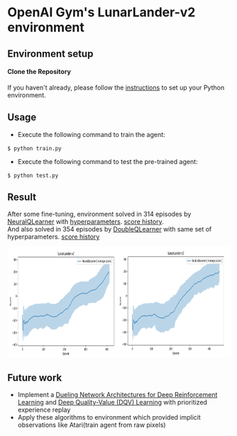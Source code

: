# OpenAI Gym's LunarLander-v2 environment

## Environment setup

#### Clone the Repository
If you haven't already, please follow the [instructions](https://github.com/dganbold/deep_reinforcement_learning) to set up your Python environment.

## Usage

- Execute the following command to train the agent:

```
$ python train.py
```

- Execute the following command to test the pre-trained agent:

```
$ python test.py
```

## Result
After some fine-tuning, environment solved in 314 episodes by [NeuralQLearner](https://github.com/dganbold/deep_reinforcement_learning/blob/master/NeuralQLearning/agent/NeuralQLearner.py) with [hyperparameters](https://github.com/dganbold/deep_reinforcement_learning/blob/master/NeuralQLearning/config/OpenAIGym_Box2d.py). [score history](https://github.com/dganbold/deep_reinforcement_learning/blob/master/NeuralQLearning/LunarLander/scores/NeuralQLearner_LunarLander-v2_batch_64_lr_5E-04_trained_414_episodes.csv).<br />
And also solved in 354 episodes by [DoubleQLearner](https://github.com/dganbold/deep_reinforcement_learning/blob/master/NeuralQLearning/agent/DoubleQLearner.py) with same set of hyperparameters. [score history](https://github.com/dganbold/deep_reinforcement_learning/blob/master/NeuralQLearning/LunarLander/scores/DoubleQLearner_LunarLander-v2_batch_64_lr_5E-04_trained_454_episodes.csv)

<p align="center">
    <img src="./scores/NeuralQLearner_vs_DoubleQLearner_LunarLander-v2_batch_64_lr_5E-04.png" height="250px">
</p>

## Future work
- Implement a [Dueling Network Architectures for Deep Reinforcement Learning](https://arxiv.org/abs/1511.06581) and [Deep Quality-Value (DQV) Learning](https://arxiv.org/abs/1810.00368) with prioritized experience replay
- Apply these algorithms to environment which provided implicit observations like Atari(train agent from raw pixels)

